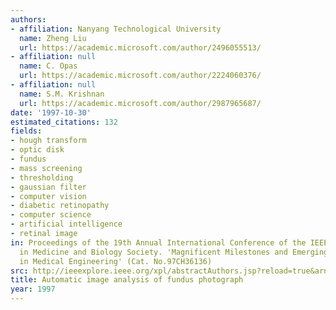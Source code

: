 ```yaml
---
authors:
- affiliation: Nanyang Technological University
  name: Zheng Liu
  url: https://academic.microsoft.com/author/2496055513/
- affiliation: null
  name: C. Opas
  url: https://academic.microsoft.com/author/2224060376/
- affiliation: null
  name: S.M. Krishnan
  url: https://academic.microsoft.com/author/2987965687/
date: '1997-10-30'
estimated_citations: 132
fields:
- hough transform
- optic disk
- fundus
- mass screening
- thresholding
- gaussian filter
- computer vision
- diabetic retinopathy
- computer science
- artificial intelligence
- retinal image
in: Proceedings of the 19th Annual International Conference of the IEEE Engineering
  in Medicine and Biology Society. 'Magnificent Milestones and Emerging Opportunities
  in Medical Engineering' (Cat. No.97CH36136)
src: http://ieeexplore.ieee.org/xpl/abstractAuthors.jsp?reload=true&arnumber=757661&sortType%3Dasc_p_Sequence%26filter%3DAND%28p_IS_Number%3A16362%29
title: Automatic image analysis of fundus photograph
year: 1997
---
```

